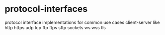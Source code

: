 # protocol-interfaces
protocol interface implementations for common use cases client-server like http https udp tcp ftp ftps sftp sockets ws wss tls
